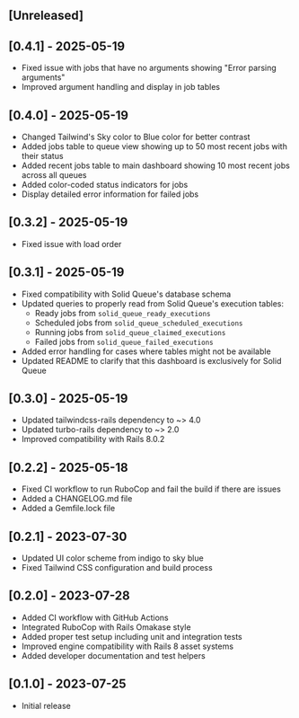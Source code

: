 ## [Unreleased]

## [0.4.1] - 2025-05-19

- Fixed issue with jobs that have no arguments showing "Error parsing arguments"
- Improved argument handling and display in job tables

## [0.4.0] - 2025-05-19

- Changed Tailwind's Sky color to Blue color for better contrast
- Added jobs table to queue view showing up to 50 most recent jobs with their status
- Added recent jobs table to main dashboard showing 10 most recent jobs across all queues
- Added color-coded status indicators for jobs
- Display detailed error information for failed jobs

## [0.3.2] - 2025-05-19

- Fixed issue with load order

## [0.3.1] - 2025-05-19

- Fixed compatibility with Solid Queue's database schema
- Updated queries to properly read from Solid Queue's execution tables:
  - Ready jobs from `solid_queue_ready_executions`
  - Scheduled jobs from `solid_queue_scheduled_executions`
  - Running jobs from `solid_queue_claimed_executions`
  - Failed jobs from `solid_queue_failed_executions`
- Added error handling for cases where tables might not be available
- Updated README to clarify that this dashboard is exclusively for Solid Queue

## [0.3.0] - 2025-05-19

- Updated tailwindcss-rails dependency to ~> 4.0
- Updated turbo-rails dependency to ~> 2.0
- Improved compatibility with Rails 8.0.2

## [0.2.2] - 2025-05-18

- Fixed CI workflow to run RuboCop and fail the build if there are issues
- Added a CHANGELOG.md file
- Added a Gemfile.lock file

## [0.2.1] - 2023-07-30

- Updated UI color scheme from indigo to sky blue
- Fixed Tailwind CSS configuration and build process

## [0.2.0] - 2023-07-28

- Added CI workflow with GitHub Actions
- Integrated RuboCop with Rails Omakase style
- Added proper test setup including unit and integration tests
- Improved engine compatibility with Rails 8 asset systems
- Added developer documentation and test helpers

## [0.1.0] - 2023-07-25

- Initial release

